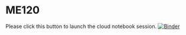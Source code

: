 # ME120
Please click this button to launch the cloud notebook session.
[![Binder](https://mybinder.org/badge_logo.svg)](https://mybinder.org/v2/gh/atamadon/ME120.git/HEAD)
